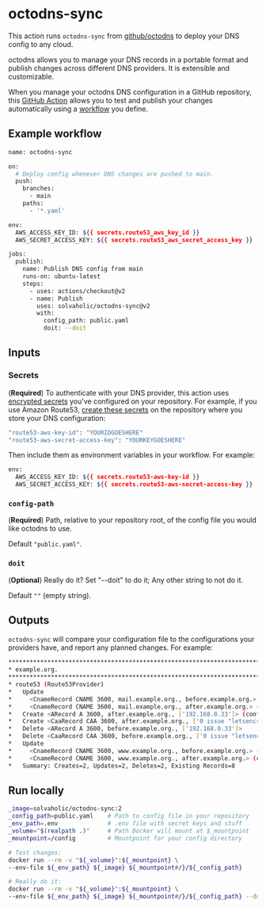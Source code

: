 # octodns-sync

This action runs `octodns-sync` from [github/octodns](https://github.com/github/octodns) to deploy your DNS config to any cloud.

octodns allows you to manage your DNS records in a portable format and publish changes across different DNS providers. It is extensible and customizable.

When you manage your octodns DNS configuration in a GitHub repository, this [GitHub Action](https://help.github.com/actions/getting-started-with-github-actions/about-github-actions) allows you to test and publish your changes automatically using a [workflow](https://help.github.com/actions/configuring-and-managing-workflows) you define.

## Example workflow

```sh
name: octodns-sync

on:
  # Deploy config whenever DNS changes are pushed to main.
  push:
    branches:
      - main
    paths:
      - '*.yaml'

env:
  AWS_ACCESS_KEY_ID: ${{ secrets.route53_aws_key_id }}
  AWS_SECRET_ACCESS_KEY: ${{ secrets.route53_aws_secret_access_key }}

jobs:
  publish:
    name: Publish DNS config from main
    runs-on: ubuntu-latest
    steps:
      - uses: actions/checkout@v2
      - name: Publish
        uses: solvaholic/octodns-sync@v2
        with:
          config_path: public.yaml
          doit: --doit
```

## Inputs

### Secrets

(**Required**) To authenticate with your DNS provider, this action uses [encrypted secrets](https://help.github.com/actions/configuring-and-managing-workflows/creating-and-storing-encrypted-secrets#about-encrypted-secrets) you've configured on your repository. For example, if you use Amazon Route53, [create these secrets](https://help.github.com/actions/configuring-and-managing-workflows/creating-and-storing-encrypted-secrets#creating-encrypted-secrets) on the repository where you store your DNS configuration:

```sh
"route53-aws-key-id": "YOURIDGOESHERE"
"route53-aws-secret-access-key": "YOURKEYGOESHERE"
```

Then include them as environment variables in your workflow. For example:

```sh
env:
  AWS_ACCESS_KEY_ID: ${{ secrets.route53-aws-key-id }}
  AWS_SECRET_ACCESS_KEY: ${{ secrets.route53-aws-secret-access-key }}
```

### `config-path`

(**Required**) Path, relative to your repository root, of the config file you would like octodns to use.

Default `"public.yaml"`.

### `doit`

(**Optional**) Really do it? Set "--doit" to do it; Any other string to not do it.

Default `""` (empty string).

## Outputs

`octodns-sync` will compare your configuration file to the configurations your providers have, and report any planned changes. For example:

```sh
********************************************************************************
* example.org.
********************************************************************************
* route53 (Route53Provider)
*   Update
*     <CnameRecord CNAME 3600, mail.example.org., before.example.org.> ->
*     <CnameRecord CNAME 3600, mail.example.org., after.example.org.> (config)
*   Create <ARecord A 3600, after.example.org., ['192.168.0.33']> (config)
*   Create <CaaRecord CAA 3600, after.example.org., ['0 issue "letsencrypt.org"']> (config)
*   Delete <ARecord A 3600, before.example.org., ['192.168.0.33']>
*   Delete <CaaRecord CAA 3600, before.example.org., ['0 issue "letsencrypt.org"']>
*   Update
*     <CnameRecord CNAME 3600, www.example.org., before.example.org.> ->
*     <CnameRecord CNAME 3600, www.example.org., after.example.org.> (config)
*   Summary: Creates=2, Updates=2, Deletes=2, Existing Records=8
```

## Run locally

```sh
_image=solvaholic/octodns-sync:2
_config_path=public.yaml    # Path to config file in your repository
_env_path=.env              # .env file with secret keys and stuff
_volume="$(realpath .)"     # Path Docker will mount at $_mountpoint
_mountpoint=/config         # Mountpoint for your config directory

# Test changes:
docker run --rm -v "${_volume}":${_mountpoint} \
--env-file ${_env_path} ${_image} ${_mountpoint#/}/${_config_path}

# Really do it:
docker run --rm -v "${_volume}":${_mountpoint} \
--env-file ${_env_path} ${_image} ${_mountpoint#/}/${_config_path} --doit
```
